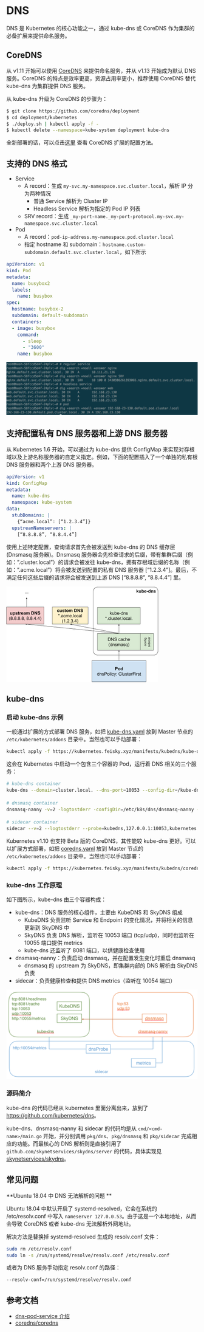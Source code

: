 # DNS

DNS 是 Kubernetes 的核心功能之一，通过 kube-dns 或 CoreDNS 作为集群的必备扩展来提供命名服务。

## CoreDNS

从 v1.11 开始可以使用 [CoreDNS](https://coredns.io/) 来提供命名服务，并从 v1.13 开始成为默认 DNS 服务。CoreDNS 的特点是效率更高，资源占用率更小，推荐使用 CoreDNS 替代 kube-dns 为集群提供 DNS 服务。

从 kube-dns 升级为 CoreDNS 的步骤为：

```sh
$ git clone https://github.com/coredns/deployment
$ cd deployment/kubernetes
$ ./deploy.sh | kubectl apply -f -
$ kubectl delete --namespace=kube-system deployment kube-dns
```

全新部署的话，可以点击[这里](https://github.com/kubernetes/kubernetes/tree/master/cluster/addons/dns) 查看 CoreDNS 扩展的配置方法。

## 支持的 DNS 格式

- Service
  - A record：生成 `my-svc.my-namespace.svc.cluster.local`，解析 IP 分为两种情况
    - 普通 Service 解析为 Cluster IP
    - Headless Service 解析为指定的 Pod IP 列表
  - SRV record：生成 `_my-port-name._my-port-protocol.my-svc.my-namespace.svc.cluster.local`
- Pod
  - A record：`pod-ip-address.my-namespace.pod.cluster.local`
  - 指定 hostname 和 subdomain：`hostname.custom-subdomain.default.svc.cluster.local`，如下所示

```yaml
apiVersion: v1
kind: Pod
metadata:
  name: busybox2
  labels:
    name: busybox
spec:
  hostname: busybox-2
  subdomain: default-subdomain
  containers:
  - image: busybox
    command:
      - sleep
      - "3600"
    name: busybox
```

![](images/dns-demo.png)

## 支持配置私有 DNS 服务器和上游 DNS 服务器

从 Kubernetes 1.6 开始，可以通过为 kube-dns 提供 ConfigMap 来实现对存根域以及上游名称服务器的自定义指定。例如，下面的配置插入了一个单独的私有根 DNS 服务器和两个上游 DNS 服务器。

```yaml
apiVersion: v1
kind: ConfigMap
metadata:
  name: kube-dns
  namespace: kube-system
data:
  stubDomains: |
    {“acme.local”: [“1.2.3.4”]}
  upstreamNameservers: |
    [“8.8.8.8”, “8.8.4.4”]
```
使用上述特定配置，查询请求首先会被发送到 kube-dns 的 DNS 缓存层 (Dnsmasq 服务器)。Dnsmasq 服务器会先检查请求的后缀，带有集群后缀（例如：”.cluster.local”）的请求会被发往 kube-dns，拥有存根域后缀的名称（例如：”.acme.local”）将会被发送到配置的私有 DNS 服务器 [“1.2.3.4”]。最后，不满足任何这些后缀的请求将会被发送到上游 DNS [“8.8.8.8”, “8.8.4.4”] 里。

![](images/kube-dns-upstream.png)

## kube-dns

### 启动 kube-dns 示例

一般通过扩展的方式部署 DNS 服务，如把 [kube-dns.yaml](https://kubernetes.feisky.xyz/manifests/kubedns/kube-dns.yaml) 放到 Master 节点的 `/etc/kubernetes/addons` 目录中。当然也可以手动部署：

```sh
kubectl apply -f https://kubernetes.feisky.xyz/manifests/kubedns/kube-dns.yaml
```



这会在 Kubernetes 中启动一个包含三个容器的 Pod，运行着 DNS 相关的三个服务：

```sh
# kube-dns container
kube-dns --domain=cluster.local. --dns-port=10053 --config-dir=/kube-dns-config --v=2

# dnsmasq container
dnsmasq-nanny -v=2 -logtostderr -configDir=/etc/k8s/dns/dnsmasq-nanny -restartDnsmasq=true -- -k --cache-size=1000 --log-facility=- --server=127.0.0.1#10053

# sidecar container
sidecar --v=2 --logtostderr --probe=kubedns,127.0.0.1:10053,kubernetes.default.svc.cluster.local.,5,A --probe=dnsmasq,127.0.0.1:53,kubernetes.default.svc.cluster.local.,5,A
```

Kubernetes v1.10 也支持 Beta 版的 CoreDNS，其性能较 kube-dns 更好。可以以扩展方式部署，如把 [coredns.yaml](https://kubernetes.feisky.xyz/manifests/kubedns/coredns.yaml) 放到 Master 节点的 `/etc/kubernetes/addons` 目录中。当然也可以手动部署：

```sh
kubectl apply -f https://kubernetes.feisky.xyz/manifests/kubedns/coredns.yaml
```

### kube-dns 工作原理

如下图所示，kube-dns 由三个容器构成：

- kube-dns：DNS 服务的核心组件，主要由 KubeDNS 和 SkyDNS 组成
  - KubeDNS 负责监听 Service 和 Endpoint 的变化情况，并将相关的信息更新到 SkyDNS 中
  - SkyDNS 负责 DNS 解析，监听在 10053 端口 (tcp/udp)，同时也监听在 10055 端口提供 metrics
  - kube-dns 还监听了 8081 端口，以供健康检查使用
- dnsmasq-nanny：负责启动 dnsmasq，并在配置发生变化时重启 dnsmasq
  - dnsmasq 的 upstream 为 SkyDNS，即集群内部的 DNS 解析由 SkyDNS 负责
- sidecar：负责健康检查和提供 DNS metrics（监听在 10054 端口）

![](images/kube-dns.png)

### 源码简介

kube-dns 的代码已经从 kubernetes 里面分离出来，放到了 <https://github.com/kubernetes/dns>。

kube-dns、dnsmasq-nanny 和 sidecar 的代码均是从 `cmd/<cmd-name>/main.go` 开始，并分别调用 `pkg/dns`、`pkg/dnsmasq` 和 `pkg/sidecar` 完成相应的功能。而最核心的 DNS 解析则是直接引用了 `github.com/skynetservices/skydns/server` 的代码，具体实现见 [skynetservices/skydns](https://github.com/skynetservices/skydns/tree/master/server)。



## 常见问题

**Ubuntu 18.04 中 DNS 无法解析的问题 **

Ubuntu 18.04 中默认开启了 systemd-resolved，它会在系统的 /etc/resolv.conf 中写入 `nameserver 127.0.0.53`。由于这是一个本地地址，从而会导致 CoreDNS 或者 kube-dns 无法解析外网地址。

解决方法是替换掉 systemd-resolved 生成的 resolv.conf 文件：

```sh
sudo rm /etc/resolv.conf
sudo ln -s /run/systemd/resolve/resolv.conf /etc/resolv.conf
```

或者为 DNS 服务手动指定 resolv.conf 的路径：

```sh
--resolv-conf=/run/systemd/resolve/resolv.conf
```

## 参考文档

- [dns-pod-service 介绍](https://kubernetes.io/docs/concepts/services-networking/dns-pod-service/)
- [coredns/coredns](https://github.com/coredns/coredns)
